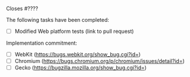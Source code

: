 Closes #????

The following tasks have been completed:

 * [ ] Modified Web platform tests (link to pull request)

Implementation commitment:

 * [ ] WebKit (https://bugs.webkit.org/show_bug.cgi?id=)
 * [ ] Chromium (https://bugs.chromium.org/p/chromium/issues/detail?id=)
 * [ ] Gecko (https://bugzilla.mozilla.org/show_bug.cgi?id=)